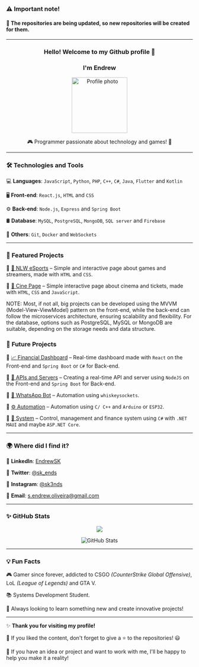 ### ⚠️ Important note!
#### 📌 The repositories are being updated, so new repositories will be created for them.
___

<h3 align="center">Hello! Welcome to my Github profile 👋</h1>

<h3 align="center">I'm Endrew</h1>

<p align="center">
<img src="https://i.ibb.co/fGXdq9RR/image.png" width="150" alt="Profile photo">
</p>

<p align="center">
🎮 Programmer passionate about technology and games! 🚀
</p>

---

### 🛠️ **Technologies and Tools**
💻 **Languages**: `JavaScript`, `Python`, `PHP`, `C++`, `C#`, `Java`, `Flutter` and `Kotlin`

🖥️ **Front-end**: `React.js`, `HTML` and `CSS`

⚙️ **Back-end**: `Node.js`, `Express` and `Spring Boot`

🛢️ **Database**: `MySQL`, `PostgreSQL`, `MongoDB`, `SQL server` and `Firebase`

📌 **Others**: `Git`, `Docker` and `WebSockets`

---

### 🚀 **Featured Projects**
🔹 [🎯 NLW eSports](https://github.com/EndrewSK/NLW-eSports) – Simple and interactive page about games and streamers, made with `HTML` and `CSS`.

🔹 [🎯 Cine Page](https://github.com/EndrewSK/Cine-page) – Simple interactive page about cinema and tickets, made with `HTML`, `CSS` and `JavaScript`.

NOTE: Most, if not all, big projects can be developed using the MVVM (Model-View-ViewModel) pattern on the front-end, while the back-end can follow the microservices architecture, ensuring scalability and flexibility. For the database, options such as PostgreSQL, MySQL or MongoDB are suitable, depending on the storage needs and data structure.

### 🔮 **Future Projects**

🔹 [📈 Financial Dashboard](https://github.com/EndrewSK/Web-Dashboard) – Real-time dashboard made with `React` on the Front-end and `Spring Boot` or `C#` for Back-end.

🔹 [🚀 APIs and Servers](https://github.com/EndrewSK/Web-services) – Creating a real-time API and server using `NodeJS` on the Front-end and `Spring Boot` for Back-end.

🔹 [🤖 WhatsApp Bot](https://github.com/EndrewSK/WhatsApp-Bot) – Automation using `whiskeysockets`.

🔹 [⚙️ Automation](https://github.com/EndrewSK/INO-automation) – Automation using `C/ C++` and `Arduino` or `ESP32`.

🔹 [🔧 System](https://github.com/EndrewSK/Control-System) – Control, management and finance system using `C#` with `.NET MAUI` and maybe `ASP.NET Core`.

---

### 🌍 **Where did I find it?**
📌 **LinkedIn**: [EndrewSK](https://www.linkedin.com/in/endrewsk)

📌 **Twitter**: [@sk_ends](https://twitter.com/sk_ends)

📌 **Instagram**: [@sk3nds](https://www.instagram.com/sk3nds/)

📌 **Email**: [s.endrew.oliveira@gmail.com](mailto:s.endrew.oliveira@gmail.com)

---

### ✨ **GitHub Stats**
<p align="center">
  <img src="https://github-readme-stats.vercel.app/api/top-langs/?username=endrewsk&layout=compact&langs_count=7&theme=dark"/>
</p>
<p align="center">
  <img src="https://github-readme-stats.vercel.app/api?username=EndrewSK&show_icons=true&theme=dark" alt="GitHub Stats"/>
</p>

---

### 💡 **Fun Facts**
🎮 Gamer since forever, addicted to CSGO _(CounterStrike Global Offensive)_, LoL _(League of Legends)_ and GTA V.

📚 Systems Development Student.

🚀 Always looking to learn something new and create innovative projects!

---

✨ **Thank you for visiting my profile!**

🚀 If you liked the content, don't forget to give a ⭐ to the repositories! 😃

🚀 If you have an idea or project and want to work with me, I'll be happy to help you make it a reality!
